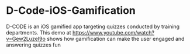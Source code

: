 # D-Code-iOS-Gamification
D-CODE is an iOS gamified app targeting quizzes conducted by training departments. This demo at https://www.youtube.com/watch?v=Gew2LuzeI9o shows how gamification can make the user engaged and answering quizzes fun

